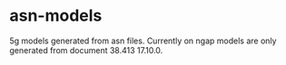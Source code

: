 # asn-models

5g models generated from asn files.
Currently on ngap models are only generated from document 38.413 17.10.0.
